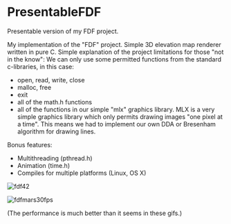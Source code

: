 # PresentableFDF
Presentable version of my FDF project.

My implementation of the "FDF" project. Simple 3D elevation map renderer written in pure C.
Simple explanation of the project limitations for those "not in the know":
We can only use some permitted functions from the standard c-libraries, in this case:
  - open, read, write, close
  - malloc, free
  - exit
  - all of the math.h functions
  - all of the functions in our simple "mlx" graphics library. MLX is a very simple graphics library which only permits drawing images "one pixel at a time".
  This means we had to implement our own DDA or Bresenham algorithm for drawing lines.

Bonus features:
- Multithreading (pthread.h)
- Animation (time.h)
- Compiles for multiple platforms (Linux, OS X)

![fdf42](https://user-images.githubusercontent.com/45420297/179907128-cbcf6c52-0e44-473e-9c39-92b2f6c06beb.gif)

![fdfmars30fps](https://user-images.githubusercontent.com/45420297/179907145-2e6dbf4d-a7c1-48c9-9812-9253d30d31e3.gif)

(The performance is much better than it seems in these gifs.)
